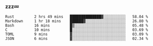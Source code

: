 ### zzz💤

<!--
**ArberSephirotheca/ArberSephirotheca** is a ✨ _special_ ✨ repository because its `README.md` (this file) appears on your GitHub profile.

Here are some ideas to get you started:

- 🌱 I’m currently learning Rust, Distributed System, and Database.
- 😄 Pronouns: He/Him
-->

<!--START_SECTION:waka-->

```text
Rust         2 hrs 49 mins   ██████████████▓░░░░░░░░░░   58.04 %
Markdown     1 hr 18 mins    ██████▓░░░░░░░░░░░░░░░░░░   26.80 %
Bash         16 mins         █▒░░░░░░░░░░░░░░░░░░░░░░░   05.48 %
C            10 mins         █░░░░░░░░░░░░░░░░░░░░░░░░   03.69 %
TOML         9 mins          ▓░░░░░░░░░░░░░░░░░░░░░░░░   03.09 %
JSON         6 mins          ▓░░░░░░░░░░░░░░░░░░░░░░░░   02.34 %
```

<!--END_SECTION:waka-->
